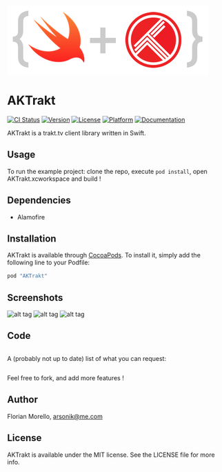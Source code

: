 ![alt tag](logo-swift-trakt.png)

# AKTrakt

[![CI Status](http://img.shields.io/travis/arsonik/AKTrakt.svg?style=flat)](https://travis-ci.org/arsonik/AKTrakt)
[![Version](https://img.shields.io/cocoapods/v/AKTrakt.svg?style=flat)](http://cocoapods.org/pods/AKTrakt)
[![License](https://img.shields.io/cocoapods/l/AKTrakt.svg?style=flat)](http://cocoapods.org/pods/AKTrakt)
[![Platform](https://img.shields.io/cocoapods/p/AKTrakt.svg?style=flat)](http://cocoapods.org/pods/AKTrakt)
[![Documentation](https://img.shields.io/cocoapods/metrics/doc-percent/AKTrakt.svg?style=flat)](http://cocoadocs.org/docsets/AKTrakt/)

AKTrakt is a trakt.tv client library written in Swift.

## Usage

To run the example project: clone the repo, execute `pod install`, open AKTrakt.xcworkspace and build !

## Dependencies

- Alamofire

## Installation

AKTrakt is available through [CocoaPods](https://cocoapods.org/?q=AKTrakt). To install
it, simply add the following line to your Podfile:

```ruby
pod "AKTrakt"
```

## Screenshots

![alt tag](https://raw.githubusercontent.com/arsonik/AKTrakt/master/Screenshots/TVlogin.png)
![alt tag](https://raw.githubusercontent.com/arsonik/AKTrakt/master/Screenshots/TVmovies.png)
![alt tag](https://raw.githubusercontent.com/arsonik/AKTrakt/master/Screenshots/iOSmovies.png)

## Code

```swift

```

A (probably not up to date) list of what you can request:
```swift

```

Feel free to fork, and add more features !

## Author

Florian Morello, arsonik@me.com

## License

AKTrakt is available under the MIT license. See the LICENSE file for more info.
